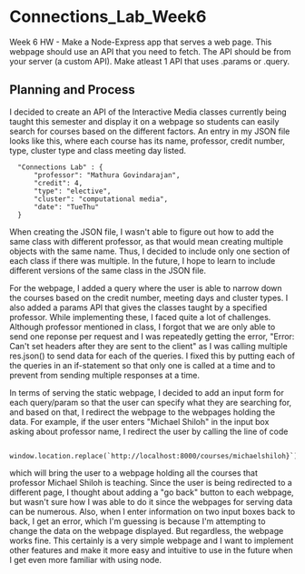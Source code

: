 # Connections_Lab_Week6
Week 6 HW - Make a Node-Express app that serves a web page. This webpage should use an API that you need to fetch. The API should be from your server (a custom API). Make atleast 1 API that uses .params or .query.

## Planning and Process
I decided to create an API of the Interactive Media classes currently being taught this semester and display it on a webpage so students can easily search for courses based on the different factors. An entry in my JSON file looks like this, where each course has its name, professor, credit number, type, cluster type and class meeting day listed. 

```
  "Connections Lab" : {
      "professor": "Mathura Govindarajan",
      "credit": 4,
      "type": "elective",
      "cluster": "computational media",
      "date": "TueThu"
  }
```

When creating the JSON file, I wasn't able to figure out how to add the same class with different professor, as that would mean creating multiple objects with the same name. Thus, I decided to include only one section of each class if there was multiple. In the future, I hope to learn to include different versions of the same class in the JSON file. 

For the webpage, I added a query where the user is able to narrow down the courses based on the credit number, meeting days and cluster types. I also added a params API that gives the classes taught by a specified professor. While implementing these, I faced quite a lot of challenges. Although professor mentioned in class, I forgot that we are only able to send one reponse per request and I was repeatedly getting the error, "Error: Can't set headers after they are sent to the client" as I was calling multiple res.json() to send data for each of the queries. I fixed this by putting each of the queries in an if-statement so that only one is called at a time and to prevent from sending multiple responses at a time. 

In terms of serving the static webpage, I decided to add an input form for each query/param so that the user can specify what they are searching for, and based on that, I redirect the webpage to the webpages holding the data. For example, if the user enters "Michael Shiloh" in the input box asking about professor name, I redirect the user by calling the line of code

```
  window.location.replace(`http://localhost:8000/courses/michaelshiloh}`);

```
which will bring the user to a webpage holding all the courses that professor Michael Shiloh is teaching. Since the user is being redirected to a different page, I thought about adding a "go back" button to each webpage, but wasn't sure how I was able to do it since the webpages for serving data can be numerous. Also, when I enter information on two input boxes back to back, I get an error, which I'm guessing is because I'm attempting to change the data on the webpage displayed. But regardless, the webpage works fine. This certainly is a very simple webpage and I want to implement other features and make it more easy and intuitive to use in the future when I get even more familiar with using node. 

